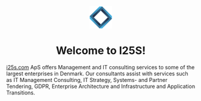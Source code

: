 <center><a href="https://i25s.com"><img alt="i25s logo" src="./docs/.vuepress/theme/images/logomark.png" alt="i25s.com" height="60"></a></center>

<center><h1>Welcome to I25S!</h1></center>


[i25s.com](https://i25s.com) ApS offers Management and IT consulting services to some of the largest enterprises in Denmark. Our consultants assist with services such as IT Management Consulting, IT Strategy, Systems- and Partner Tendering, GDPR, Enterprise Architecture and Infrastructure and Application Transitions.